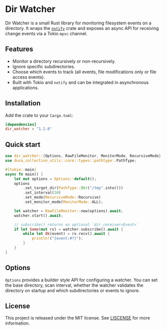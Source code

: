 # Dir Watcher

Dir Watcher is a small Rust library for monitoring filesystem events on a directory.
It wraps the [`notify`](https://docs.rs/notify/) crate and exposes an async API
for receiving change events via a Tokio `mpsc` channel.

## Features

- Monitor a directory recursively or non-recursively.
- Ignore specific subdirectories.
- Choose which events to track (all events, file modifications only or file access events).
- Built with Tokio and `notify` and can be integrated in asynchronous applications.

## Installation

Add the crate to your `Cargo.toml`:

```toml
[dependencies]
dir_watcher = "1.2.0"
```

## Quick start

```rust
use dir_watcher::{Options, RawFileMonitor, MonitorMode, RecursiveMode};
use dusa_collection_utils::core::types::pathtype::PathType;

#[tokio::main]
async fn main() {
    let mut options = Options::default();
    options
        .set_target_dir(PathType::Str("/tmp".into()))
        .set_interval(30)
        .set_mode(RecursiveMode::Recursive)
        .set_monitor_mode(MonitorMode::ALL);

    let watcher = RawFileMonitor::new(options).await;
    watcher.start().await;

    // subscribe() returns an optional `dir_receiver<Event>`
    if let Some(mut rx) = watcher.subscribe().await {
        while let Ok(event) = rx.recv().await {
            println!("{event:#?}");
        }
    }
}
```

## Options

`Options` provides a builder style API for configuring a watcher. You can set the
base directory, scan interval, whether the watcher validates the directory on
startup and which subdirectories or events to ignore.

## License

This project is released under the MIT license. See [LISCENSE](./LISCENSE) for
more information.
